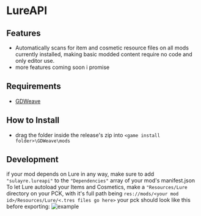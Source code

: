 # **LureAPI**
## Features

- Automatically scans for item and cosmetic resource files on all mods currently installed, making basic modded content require no code and only editor use.
- more features coming soon i promise

## Requirements
- [GDWeave](https://github.com/NotNite/GDWeave/tree/main)

## How to Install
- drag the folder inside the release's zip into ```<game install folder>\GDWeave\mods```

## Development
if your mod depends on Lure in any way, make sure to add ```"sulayre.lureapi"``` to the ```"Dependencies"``` array of your mod's manifest.json
To let Lure autoload your Items and Cosmetics, make a ```"Resources/Lure``` directory on your PCK, with it's full path being ```res://mods/<your mod id>/Resources/Lure/<.tres files go here>```
your pck should look like this before exporting:
![example](https://i.imgur.com/uXpuqNP.png)
